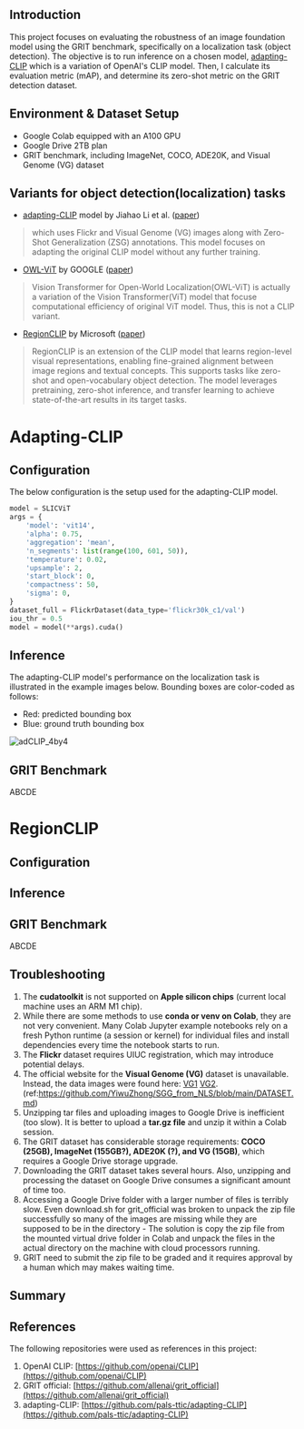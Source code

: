 ## Introduction

This project focuses on evaluating the robustness of an image foundation model using the GRIT benchmark, specifically on a localization task (object detection).
The objective is to run inference on a chosen model, [adapting-CLIP](https://github.com/pals-ttic/adapting-CLIP) which is a variation of OpenAI's CLIP model.
Then, I calculate its evaluation metric (mAP), and determine its zero-shot metric on the GRIT detection dataset.

## Environment & Dataset Setup

* Google Colab equipped with an A100 GPU
* Google Drive 2TB plan
* GRIT benchmark, including ImageNet, COCO, ADE20K, and Visual Genome (VG) dataset


## Variants for object detection(localization) tasks

* [adapting-CLIP](https://github.com/pals-ttic/adapting-CLIP) model by Jiahao Li et al. ([paper](https://arxiv.org/pdf/2204.03647.pdf))
> which uses Flickr and Visual Genome (VG) images along with Zero-Shot Generalization (ZSG) annotations. This model focuses on adapting the original CLIP model without any further training.
* [OWL-ViT](https://github.com/google-research/scenic/tree/main/scenic/projects/owl_vit) by GOOGLE ([paper](https://arxiv.org/pdf/2101.01169.pdf))
> Vision Transformer for Open-World Localization(OWL-ViT) is actually a variation of the Vision Transformer(ViT) model that focuse computational efficiency of original ViT model. Thus, this is not a CLIP variant. 
* [RegionCLIP](https://github.com/microsoft/RegionCLIP) by Microsoft ([paper](https://arxiv.org/abs/2112.09106))
> RegionCLIP is an extension of the CLIP model that learns region-level visual representations, enabling fine-grained alignment between image regions and textual concepts. This supports tasks like zero-shot and open-vocabulary object detection. The model leverages pretraining, zero-shot inference, and transfer learning to achieve state-of-the-art results in its target tasks.

# Adapting-CLIP

## Configuration
The below configuration is the setup used for the adapting-CLIP model.
```python
model = SLICViT
args = {
    'model': 'vit14',
    'alpha': 0.75,
    'aggregation': 'mean',
    'n_segments': list(range(100, 601, 50)),
    'temperature': 0.02,
    'upsample': 2,
    'start_block': 0,
    'compactness': 50,
    'sigma': 0,
}
dataset_full = FlickrDataset(data_type='flickr30k_c1/val')
iou_thr = 0.5
model = model(**args).cuda()
```

## Inference
The adapting-CLIP model's performance on the localization task is illustrated in the example images below. Bounding boxes are color-coded as follows:
* Red: predicted bounding box
* Blue: ground truth bounding box

![adCLIP_4by4](https://user-images.githubusercontent.com/84216960/232256051-528543a1-4035-4754-a209-c2273e0ba586.png)
## GRIT Benchmark
ABCDE

# RegionCLIP

## Configuration

## Inference

## GRIT Benchmark
ABCDE
## Troubleshooting

1. The **cudatoolkit** is not supported on **Apple silicon chips** (current local machine uses an ARM M1 chip).
2. While there are some methods to use **conda or venv on Colab**, they are not very convenient. Many Colab Jupyter example notebooks rely on a fresh Python runtime (a session or kernel) for individual files and install dependencies every time the notebook starts to run.
3. The **Flickr** dataset requires UIUC registration, which may introduce potential delays.
4. The official website for the **Visual Genome (VG)** dataset is unavailable. Instead, the data images were found here: [VG1](https://cs.stanford.edu/people/rak248/VG_100K_2/images.zip) [VG2](https://cs.stanford.edu/people/rak248/VG_100K_2/images2.zip).
(ref:https://github.com/YiwuZhong/SGG_from_NLS/blob/main/DATASET.md)
5. Unzipping tar files and uploading images to Google Drive is inefficient (too slow). It is better to upload a **tar.gz file** and unzip it within a Colab session.
6. The GRIT dataset has considerable storage requirements: **COCO (25GB), ImageNet (155GB?), ADE20K (?), and VG (15GB)**, which requires a Google Drive storage upgrade.
7. Downloading the GRIT dataset takes several hours. Also, unzipping and processing the dataset on Google Drive consumes a significant amount of time too.
8. Accessing a Google Drive folder with a larger number of files is terribly slow. Even download.sh for grit_official was broken to unpack the zip file successfully so many of the images are missing while they are supposed to be in the directory - The solution is copy the zip file from the mounted virtual drive folder in Colab and unpack the files in the actual directory on the machine with cloud processors running.
9. GRIT need to submit the zip file to be graded and it requires approval by a human which may makes waiting time.

## Summary


## References

The following repositories were used as references in this project:

1. OpenAI CLIP: [https://github.com/openai/CLIP](https://github.com/openai/CLIP)
2. GRIT official: [https://github.com/allenai/grit_official](https://github.com/allenai/grit_official)
3. adapting-CLIP: [https://github.com/pals-ttic/adapting-CLIP](https://github.com/pals-ttic/adapting-CLIP)
